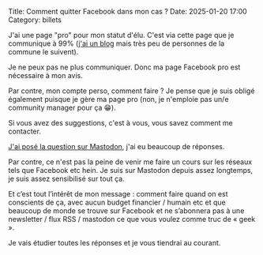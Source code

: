 Title: Comment quitter Facebook dans mon cas ?
Date: 2025-01-20 17:00
Category: billets

J'ai une page "pro" pour mon statut d'élu. C'est via cette page que je communique à 99% ([j'ai un blog](https://www.nicolasloeuillet.fr/) mais très peu de personnes de la commune le suivent).

Je ne peux pas ne plus communiquer. Donc ma page Facebook pro est nécessaire à mon avis.

Par contre, mon compte perso, comment faire ?
Je pense que je suis obligé également puisque je gère ma page pro (non, je n'emploie pas un/e community manager pour ça 😁).

Si vous avez des suggestions, c'est à vous, vous savez comment me contacter.

[J'ai posé la question sur Mastodon](https://piaille.fr/@nicosomb/113854155039876998), j'ai eu beaucoup de réponses.

Par contre, ce n'est pas la peine de venir me faire un cours sur les réseaux tels que Facebook etc hein.
Je suis sur Mastodon depuis assez longtemps, je suis assez sensibilisé sur tout ça.

Et c’est tout l’intérêt de mon message : comment faire quand on est conscients de ça, avec aucun budget financier / humain etc et que beaucoup de monde se trouve sur Facebook et ne s’abonnera pas à une newsletter / flux RSS / mastodon ce que vous voulez comme truc de « geek ».

Je vais étudier toutes les réponses et je vous tiendrai au courant.
